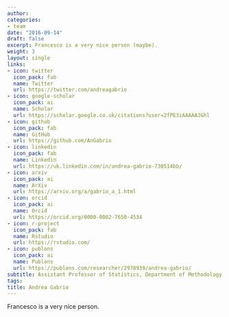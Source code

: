 ```yaml
---
author:
categories:
- team
date: "2016-09-14"
draft: false
excerpt: Francesco is a very nice person (maybe).
weight: 3
layout: single
links:
- icon: twitter
  icon_pack: fab
  name: Twitter
  url: https://twitter.com/andreagabrio
- icon: google-scholar
  icon_pack: ai
  name: Scholar
  url: https://scholar.google.co.uk/citations?user=2fPE3iAAAAAJ&hl
- icon: github
  icon_pack: fab
  name: GitHub
  url: https://github.com/AnGabrio
- icon: linkedin
  icon_pack: fab
  name: Linkedin
  url: https://uk.linkedin.com/in/andrea-gabrio-730514bb/
- icon: arxiv
  icon_pack: ai
  name: ArXiv
  url: https://arxiv.org/a/gabrio_a_1.html
- icon: orcid
  icon_pack: ai
  name: Orcid
  url: https://orcid.org/0000-0002-7650-4534
- icon: r-project
  icon_pack: fab
  name: Rstudio
  url: https://rstudio.com/
- icon: publons
  icon_pack: ai
  name: Publons
  url: https://publons.com/researcher/2978939/andrea-gabrio/
subtitle: Assistant Professor of Statistics, Department of Methodology and Statistics - FHML, Maastricht University
tags:
title: Andrea Gabrio
---
```


Francesco is a very nice person.
